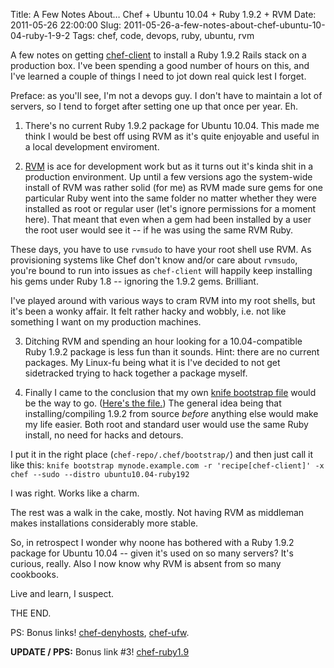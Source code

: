 Title: A Few Notes About… Chef + Ubuntu 10.04 + Ruby 1.9.2 + RVM
Date: 2011-05-26 22:00:00
Slug: 2011-05-26-a-few-notes-about-chef-ubuntu-10-04-ruby-1-9-2
Tags: chef, code, devops, ruby, ubuntu, rvm


A few notes on getting [chef-client][1] to install a Ruby 1.9.2 Rails stack on
a production box. I've been spending a good number of hours on this, and I've
learned a couple of things I need to jot down real quick lest I forget.

Preface: as you'll see, I'm not a devops guy. I don't have to maintain a lot
of servers, so I tend to forget after setting one up that once per year. Eh.

  1. There's no current Ruby 1.9.2 package for Ubuntu 10.04. This made me think I would be best off using RVM as it's quite enjoyable and useful in a local development enviroment.

  2. [RVM][2] is ace for development work but as it turns out it's kinda shit in a production environment. Up until a few versions ago the system-wide install of RVM was rather solid (for me) as RVM made sure gems for one particular Ruby went into the same folder no matter whether they were installed as root or regular user (let's ignore permissions for a moment here). That meant that even when a gem had been installed by a user the root user would see it -- if he was using the same RVM Ruby.

These days, you have to use `rvmsudo` to have your root shell use RVM. As
provisioning systems like Chef don't know and/or care about `rvmsudo`, you're
bound to run into issues as `chef-client` will happily keep installing his
gems under Ruby 1.8 -- ignoring the 1.9.2 gems. Brilliant.

I've played around with various ways to cram RVM into my root shells, but it's
been a wonky affair. It felt rather hacky and wobbly, i.e. not like something
I want on my production machines.

  3. Ditching RVM and spending an hour looking for a 10.04-compatible Ruby 1.9.2 package is less fun than it sounds. Hint: there are no current packages. My Linux-fu being what it is I've decided to not get sidetracked trying to hack together a package myself.

  4. Finally I came to the conclusion that my own [knife bootstrap file][3] would be the way to go. ([Here's the file.][4]) The general idea being that installing/compiling 1.9.2 from source _before_ anything else would make my life easier. Both root and standard user would use the same Ruby install, no need for hacks and detours.

I put it in the right place (`chef-repo/.chef/bootstrap/`) and then just call
it like this: `knife bootstrap mynode.example.com -r 'recipe[chef-client]' -x
chef --sudo --distro ubuntu10.04-ruby192`

I was right. Works like a charm.

The rest was a walk in the cake, mostly. Not having RVM as middleman makes
installations considerably more stable.

So, in retrospect I wonder why noone has bothered with a Ruby 1.9.2 package
for Ubuntu 10.04 -- given it's used on so many servers? It's curious, really.
Also I now know why RVM is absent from so many cookbooks.

Live and learn, I suspect.

THE END.

PS: Bonus links! [chef-denyhosts][5], [chef-ufw][6].

**UPDATE / PPS:** Bonus link #3! [chef-ruby1.9][7]

   [1]: http://www.opscode.com/chef/
   [2]: http://rvm.beginrescueend.com/
   [3]: http://wiki.opscode.com/display/chef/Knife+Bootstrap
   [4]: https://gist.github.com/993853
   [5]: https://github.com/carlo/chef-denyhosts
   [6]: https://github.com/carlo/chef-ufw
   [7]: https://github.com/carlo/chef-ruby1.9
